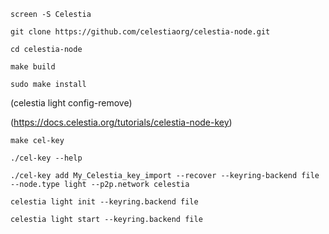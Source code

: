 `screen -S Celestia`

`git clone https://github.com/celestiaorg/celestia-node.git`

`cd celestia-node`

`make build`

`sudo make install`

(celestia light config-remove)

(https://docs.celestia.org/tutorials/celestia-node-key)

`make cel-key`

`./cel-key --help`

`./cel-key add My_Celestia_key_import --recover --keyring-backend file --node.type light --p2p.network celestia`

`celestia light init --keyring.backend file`

`celestia light start --keyring.backend file`
